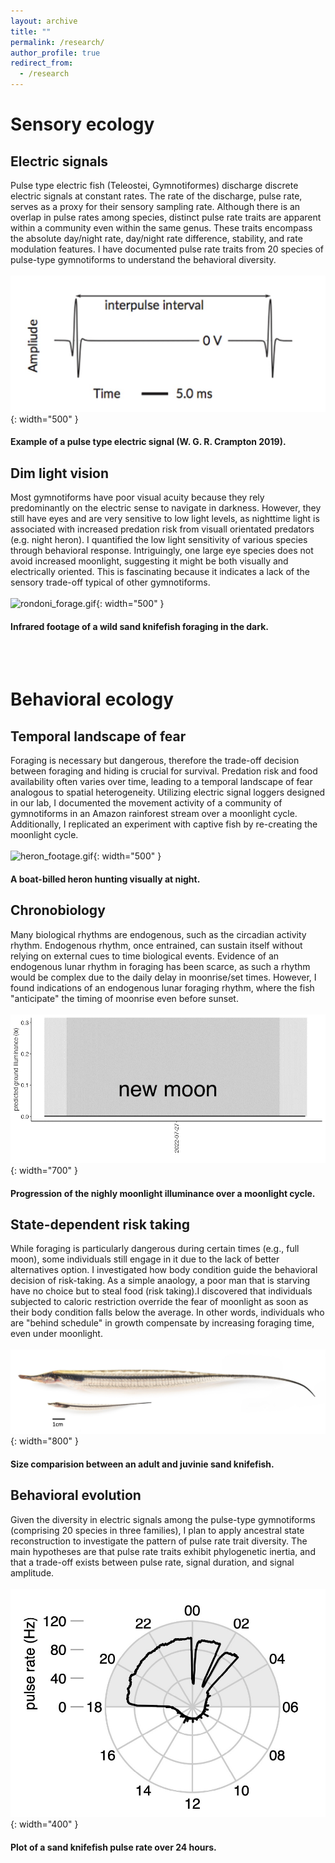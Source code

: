 ```yaml
---
layout: archive
title: ""
permalink: /research/
author_profile: true
redirect_from:
  - /research
---
```


# Sensory ecology
## Electric signals
 
Pulse type electric fish (Teleostei, Gymnotiformes) discharge discrete electric signals at constant rates. The rate of the discharge, pulse rate, serves as a proxy for their sensory sampling rate. Although there is an overlap in pulse rates among species, distinct pulse rate traits are apparent within a community even within the same genus. These traits encompass the absolute day/night rate, day/night rate difference, stability, and rate modulation features. I have documented pulse rate traits from 20 species of pulse-type gymnotiforms to understand the behavioral diversity.
<br/><br/> 
![waveform.jpg](../_portfolio/waveform.jpg){: width="500" }
#### Example of a pulse type electric signal (W. G. R. Crampton 2019).

## Dim light vision

Most gymnotiforms have poor visual acuity because they rely predominantly on the electric sense to navigate in darkness. However, they still have eyes and are very sensitive to low light levels, as nighttime light is associated with increased predation risk from visuall orientated predators (e.g. night heron). I quantified the low light sensitivity of various species through behavioral response. Intriguingly, one large eye species does not avoid increased moonlight, suggesting it might be both visually and electrically oriented. This is fascinating because it indicates a lack of the sensory trade-off typical of other gymnotiforms.
<br/><br/> 
![rondoni_forage.gif](../_portfolio/rondoni_forage.gif){: width="500" }
#### Infrared footage of a wild sand knifefish foraging in the dark.
<br/><br/> 
# Behavioral ecology
## Temporal landscape of fear

Foraging is necessary but dangerous, therefore the trade-off decision between foraging and hiding is crucial for survival. 
Predation risk and food availability often varies over time, leading to a temporal landscape of fear analogous to spatial heterogeneity. Utilizing electric signal loggers designed in our lab, I documented the movement activity of a community of gymnotiforms in an Amazon rainforest stream over a moonlight cycle. Additionally, I replicated an experiment with captive fish by re-creating the moonlight cycle.
<br/><br/> 
![heron_footage.gif](../_portfolio/heron_footage.gif){: width="500" }
#### A boat-billed heron hunting visually at night.
 
## Chronobiology

Many biological rhythms are endogenous, such as the circadian activity rhythm. Endogenous rhythm, once entrained, can sustain itself without relying on external cues to time biological events. Evidence of an endogenous lunar rhythm in foraging has been scarce, as such a rhythm would be complex due to the daily delay in moonrise/set times. However, I found indications of an endogenous lunar foraging rhythm, where the fish "anticipate" the timing of moonrise even before sunset.
<br/><br/> 
![moonlight_cycle.gif](../_portfolio/moonlight_cycle.gif){: width="700" }
#### Progression of the nighly moonlight illuminance over a moonlight cycle.

## State-dependent risk taking

While foraging is particularly dangerous during certain times (e.g., full moon), some individuals still engage in it due to the lack of better alternatives option. I investigated how body condition guide the behavioral decision of risk-taking. As a simple anaology, a poor man that is starving have no choice but to steal food (risk taking).I discovered that individuals subjected to caloric restriction override the fear of moonlight as soon as their body condition falls below the average. In other words, individuals who are "behind schedule" in growth compensate by increasing foraging time, even under moonlight.
<br/><br/> 
![big_small_rondoni.jpg](../_portfolio/big_small_rondoni.jpg){: width="800" }
#### Size comparision between an adult and juvinie sand knifefish.

## Behavioral evolution
Given the diversity in electric signals among the pulse-type gymnotiforms (comprising 20 species in three families), I plan to apply ancestral state reconstruction to investigate the pattern of pulse rate trait diversity. The main hypotheses are that pulse rate traits exhibit phylogenetic inertia, and that a trade-off exists between pulse rate, signal duration, and signal amplitude.
<br/><br/> 
![circular_plot.jpg](../_portfolio/circular_plot.jpg){: width="400" }
#### Plot of a sand knifefish pulse rate over 24 hours.